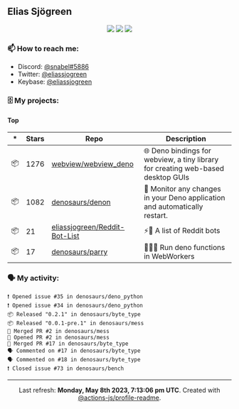## Elias Sjögreen

<p align="center">
  <img src="https://img.shields.io/badge/🎂-dec. 2003-success" />
  <img src="https://img.shields.io/badge/🌎-Stockholm-informational" />
  <img src="https://img.shields.io/badge/👦-He/Him-informational" />
</p>

### 📫 How to reach me:

- Discord: [@snabel#5886](https://discord.com/users/267978757799673866)
- Twitter: [@eliassjogreen](https://twitter.com/eliassjogreen)
- Keybase: [@eliassjogreen](https://keybase.io/eliassjogreen)

### 🗄 My projects:

#### Top
|*|Stars|Repo|Description|
|---|---|---|---|
| 📦 | 1276 | [webview/webview_deno](https://github.com/webview/webview_deno) | 🌐 Deno bindings for webview, a tiny library for creating web-based desktop GUIs |
| 📦 | 1082 | [denosaurs/denon](https://github.com/denosaurs/denon) | 👀 Monitor any changes in your Deno application and automatically restart. |
| 📦 | 21 | [eliassjogreen/Reddit-Bot-List](https://github.com/eliassjogreen/Reddit-Bot-List) | ⚡️🤖 A list of Reddit bots |
| 📦 | 17 | [denosaurs/parry](https://github.com/denosaurs/parry) | 👷🏽‍♂️ Run deno functions in WebWorkers |

### 🗣 My activity:

```
❗️ Opened issue #35 in denosaurs/deno_python
❗️ Opened issue #34 in denosaurs/deno_python
📦 Released "0.2.1" in denosaurs/byte_type
📦 Released "0.0.1-pre.1" in denosaurs/mess
🎉 Merged PR #2 in denosaurs/mess
💪 Opened PR #2 in denosaurs/mess
🎉 Merged PR #17 in denosaurs/byte_type
🗣 Commented on #17 in denosaurs/byte_type
🗣 Commented on #18 in denosaurs/byte_type
❗️ Closed issue #73 in denosaurs/bench
```

------------
<p align="center">Last refresh: <b>Monday, May 8th 2023, 7:13:06 pm UTC</b>. Created with <a href=https://github.com/marketplace/actions/profile-readme>@actions-js/profile-readme</a>.</p>
